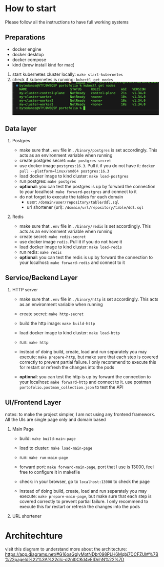 # How to start
Please follow all the instructions to have full working systems

## Preparations

- docker engine
- docker desktop
- docker compose
- kind (brew install kind for mac)

1. start kubernetes cluster locally: `make start-kubernetes`
2. check if kubernetes is running: `kubectl get nodes`
![This is an alt text.](./media/k8s.png "This is a sample image.")


## Data layer
1. Postgres
    - make sure that `.env` file in `./binary/postgres` is set accordingly. This acts as an environment variable when running
    - create postgres secret: `make postgres-secret`
    - use docker image `postgres:16.3`. Pull it if you do not have it: `docker pull --platform=linux/amd64 postgres:16.3`
    - load docker image to kind cluster: `make load-postgres`
    - run postgres: `make postgres`
    - **optional**: you can test the postgres is up by forward the connection to your localhost: `make forward-postgres` and connect to it
    - do not forget to execute the tables for each domain
        - user: ```/domain/user/repository/table/ddl.sql```
        - url shortener (url): ```/domain/url/repository/table/ddl.sql```
        

2. Redis
    - make sure that `.env` file in `./binary/redis` is set accordingly. This acts as an environment variable when running
    - create secret: `make redis-secret`
    - use docker image `redis`. Pull it if you do not have it
    - load docker image to kind cluster: `make load-redis`
    - run redis: `make redis`
    - **optional**: you can test the redis is up by forward the connection to your localhost: `make forward-redis` and connect to it


## Service/Backend Layer
1. HTTP server
    - make sure that `.env` file in `./binary/http` is set accordingly. This acts as an environment variable when running
    - create secret: `make http-secret`
    - build the http image: `make build-http`
    - load docker image to kind cluster: `make load-http`
    - run: `make http`

    - instead of doing build, create, load and run separately you may execute: ```make prepare-http```, but make sure that each step is covered correctly to prevent partial failure. I only recommend to execute this for restart or refresh the changes into the pods
    - **optional**: you can test the http is up by forward the connection to your localhost: `make forward-http` and connect to it. use postman ```portofolio.postman_collection.json``` to test the API


## UI/Frontend Layer
notes: to make the project simpler, I am not using any frontend framework. All the UIs are single page only and domain based

1. Main Page
    - build: ```make build-main-page```
    - load to cluster: ```make load-main-page```
    - run: ```make run-main-page```
    - forward port: ```make forward-main-page```, port that I use is 13000, feel free to configure it in makefile
    - check: in your browser, go to ```localhost:13000``` to check the page

    - instead of doing build, create, load and run separately you may execute: ```make prepare-main-page```, but make sure that each step is covered correctly to prevent partial failure. I only recommend to execute this for restart or refresh the changes into the pods

2. URL shortener

# Architechture
visit this diagram to understand more about the architecture: https://app.diagrams.net/#G16osGglyMotNDbr098PLH6Mqbj7DCFZUl#%7B%22pageId%22%3A%22cIc-d2nl0CKd4vElDnhN%22%7D

